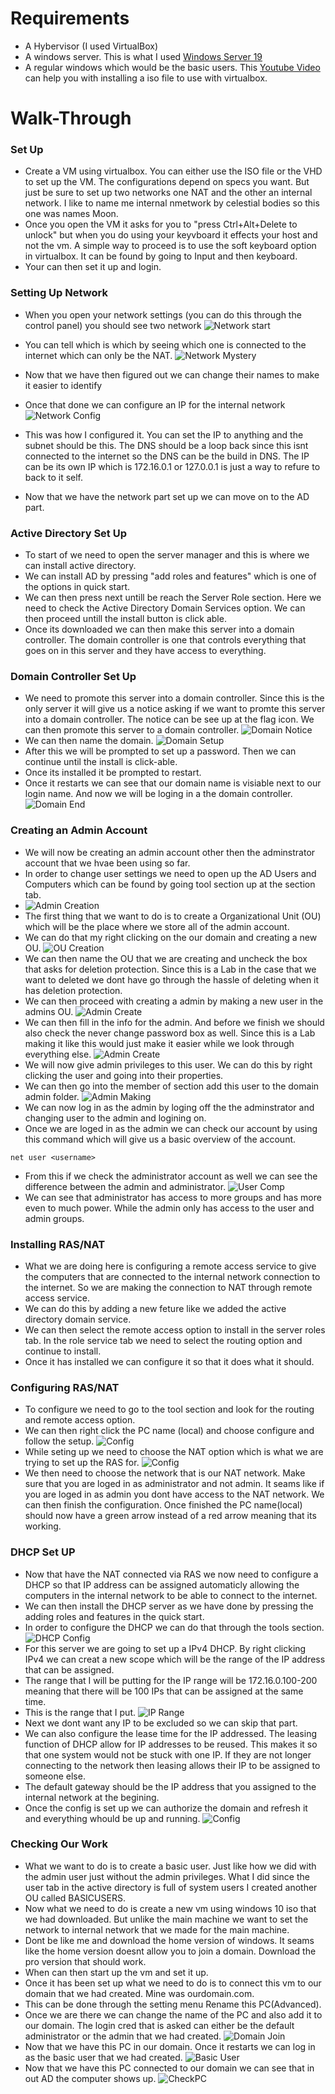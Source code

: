 # Requirements
- A Hybervisor (I used VirtualBox)
- A windows server. This is what I used [Windows Server 19](https://www.microsoft.com/en-us/evalcenter/download-windows-server-2019)
- A regular windows which would be the basic users. This [Youtube Video](https://www.youtube.com/watch?v=5MU10eZbFeA) can help you with installing a iso file to use with virtualbox.

# Walk-Through
### Set Up
- Create a VM using virtualbox. You can either use the ISO file or the VHD to set up the VM. The configurations depend on specs you want. But just be sure to set up two networks one NAT and the other an internal network. I like to name me internal nmetwork by celestial bodies so this one was names Moon.
- Once you open the VM it asks for you to "press Ctrl+Alt+Delete to unlock" but when you do using your keyvboard it effects your host and not the vm. A simple way to proceed is to use the soft keyboard option in virtualbox. It can be found by going to Input and then keyboard.
- Your can then set it up and login.
### Setting Up Network
- When you open your network settings (you can do this through the control panel) you should see two network
![Network start](https://github.com/Abdulmalik420/ADLab/blob/main/ADLabPics/Screenshot%202023-01-22%20161202.png)

- You can tell which is which by seeing which one is connected to the internet which can only be the NAT.
![Network Mystery](https://github.com/Abdulmalik420/ADLab/blob/main/ADLabPics/Screenshot%202023-01-22%20162036.png)

- Now that we have then figured out we can change their names to make it easier to identify
- Once that done we can configure an IP for the internal network
![Network Config](https://github.com/Abdulmalik420/ADLab/blob/main/ADLabPics/Screenshot%202023-01-22%20163013.png)
- This was how I configured it. You can set the IP to anything and the subnet should be this. The DNS should be a loop back since this isnt connected to the internet so the DNS can be the build in DNS. The IP can be its own IP which is 172.16.0.1 or 127.0.0.1 is just a way to refure to back to it self.
- Now that we have the network part set up we can move on to the AD part.
### Active Directory Set Up
- To start of we need to open the server manager and this is where we can install active directory.
- We can install AD by pressing "add roles and features" which is one of the options in quick start.
- We can then press next untill be reach the Server Role section. Here we need to check the Active Directory Domain Services option. We can then proceed untill the install button is click able.
- Once its downloaded we can then make this server into a domain controller. The domain controller is one that controls everything that goes on in this server and they have access to everything.
### Domain Controller Set Up
- We need to promote this server into a domain controller. Since this is the only server it will give us a notice asking if we want to promte this server into a domain controller. The notice can be see up at the flag icon. We can then promote this server to a domain controller.
![Domain Notice](https://github.com/Abdulmalik420/ADLab/blob/main/ADLabPics/Screenshot%202023-01-22%20172211.png)
- We can then name the domain.
![Domain Setup](https://github.com/Abdulmalik420/ADLab/blob/main/ADLabPics/Screenshot%202023-01-23%20123653.png)
- After this we will be prompted to set up a password. Then we can continue until the install is click-able.
- Once its installed it be prompted to restart.
- Once it restarts we can see that our domain name is visiable next to our login name. And now we will be loging in a the domain controller.
![Domain End](https://github.com/Abdulmalik420/ADLab/blob/main/ADLabPics/Screenshot%202023-01-23%20125121.png)
### Creating an Admin Account
- We will now be creating an admin account other then the adminstrator account that we hvae been using so far.
- In order to change user settings we need to open up the AD Users and Computers which can be found by going tool section up at the section tab.
- ![Admin Creation](https://github.com/Abdulmalik420/ADLab/blob/main/ADLabPics/Screenshot%202023-01-23%20132253.png)
- The first thing that we want to do is to create a Organizational Unit (OU) which will be the place where we store all of the admin account.
- We can do that my right clicking on the our domain and creating a new OU.
![OU Creation](https://github.com/Abdulmalik420/ADLab/blob/main/ADLabPics/Screenshot%202023-01-23%20133815.png)
- We can then name the OU that we are creating and uncheck the box that asks for deletion protection. Since this is a Lab in the case that we want to deleted we dont have go through the hassle of deleting when it has deletion protection.
- We can then proceed with creating a admin by making a new user in the admins OU.
![Admin Create](https://github.com/Abdulmalik420/ADLab/blob/main/ADLabPics/Screenshot%202023-01-23%20134327.png)
- We can then fill in the info for the admin. And before we finish we should also check the never change password box as well. Since this is a Lab making it like this would just make it easier while we look through everything else.
![Admin Create](https://github.com/Abdulmalik420/ADLab/blob/main/ADLabPics/Screenshot%202023-01-23%20135618.png)
- We will now give admin privileges to this user. We can do this by right clicking the user and going into their properties.
- We can then go into the member of section add this user to the domain admin folder.
![Admin Making](https://github.com/Abdulmalik420/ADLab/blob/main/ADLabPics/Screenshot%202023-01-23%20140930.png)
- We can now log in as the admin by loging off the the adminstrator and changing user to the admin and logining on.
- Once we are loged in as the admin we can check our account by using this command which will give us a basic overview of the account.
```
net user <username>
```
- From this if we check the administrator account as well we can see the difference between the admin and administrator.
![User Comp](https://github.com/Abdulmalik420/ADLab/blob/main/ADLabPics/Screenshot%202023-01-23%20142552.png)
- We can see that administrator has access to more groups and has more even to much power. While the admin only has access to the user and admin groups.
### Installing RAS/NAT
- What we are doing here is configuring a remote access service to give the computers that are connected to the internal network connection to the internet. So we are making the connection to NAT through remote access service.
- We can do this by adding a new feture like we added the active directory domain service.
- We can then select the remote access option to install in the server roles tab. In the role service tab we need to select the routing option and continue to install.
- Once it has installed we can configure it so that it does what it should.
### Configuring RAS/NAT
- To configure we need to go to the tool section and look for the routing and remote access option.
- We can then right click the PC name (local) and choose configure and follow the setup.
![Config](https://github.com/Abdulmalik420/ADLab/blob/main/ADLabPics/Screenshot%202023-01-23%20155850.png)
- While seting up we need to choose the NAT option which is what we are trying to set up the RAS for.
![Config](https://github.com/Abdulmalik420/ADLab/blob/main/ADLabPics/Screenshot%202023-01-23%20160043.png)
- We then need to choose the network that is our NAT network. Make sure that you are loged in as administrator and not admin. It seams like if you are loged in as admin you dont have access to the NAT network. We can then finish the configuration. Once finished the PC name(local) should now have a green arrow instead of a red arrow meaning that its working.
### DHCP Set UP
- Now that have the NAT connected via RAS we now need to configure a DHCP so that IP address can be assigned automaticly allowing the computers in the internal network to be able to connect to the internet.
- We can then install the DHCP server as we have done by pressing the adding roles and features in the quick start.
- In order to configure the DHCP we can do that through the tools section. 
![DHCP Config](https://github.com/Abdulmalik420/ADLab/blob/main/ADLabPics/Screenshot%202023-01-23%20163526.png)
- For this server we are going to set up a IPv4 DHCP. By right clicking IPv4 we can creat a new scope which will be the range of the IP address that can be assigned.
- The range that I will be putting for the IP range will be 172.16.0.100-200 meaning that there will be 100 IPs that can be assigned at the same time.
- This is the range that I put.
![IP Range](https://github.com/Abdulmalik420/ADLab/blob/main/ADLabPics/Screenshot%202023-01-23%20164000.png)
- Next we dont want any IP to be excluded so we can skip that part.
- We can also configure the lease time for the IP addressed. The leasing function of DHCP allow for IP addresses to be reused. This makes it so that one system would not be stuck with one IP. If they are not longer connecting to the network then leasing allows their IP to be assigned to someone else.
- The default gateway should be the IP address that you assigned to the internal network at the begining.
- Once the config is set up we can authorize the domain and refresh it and everything whould be up and running.
![Config](https://github.com/Abdulmalik420/ADLab/blob/main/ADLabPics/Screenshot%202023-01-23%20165412.png)
### Checking Our Work
- What we want to do is to create a basic user. Just like how we did with the admin user just without the admin privileges. What I did since the user tab in the active directory is full of system users I created another OU called BASICUSERS.
- Now what we need to do is create a new vm using windows 10 iso that we had downloaded. But unlike the main machine we want to set the network to internal network that we made for the main machine.
- Dont be like me and download the home version of windows. It seams like the home version doesnt allow you to join a domain. Download the pro version that should work.
- When can then start up the vm and set it up.
- Once it has been set up what we need to do is to connect this vm to our domain that we had created. Mine was ourdomain.com.
- This can be done through the setting menu Rename this PC(Advanced). 
- Once we are there we can change the name of the PC and also add it to our domain. The login cred that is asked can either be the default administrator or the admin that we had created.
![Domain Join](https://github.com/Abdulmalik420/ADLab/blob/main/ADLabPics/Screenshot%202023-01-24%20132117.png)
- Now that we have this PC in our domain. Once it restarts we can log in as the basic user that we had created.
![Basic User](https://github.com/Abdulmalik420/ADLab/blob/main/ADLabPics/Screenshot%202023-01-24%20132606.png)
- Now that we have this PC connected to our domain we can see that in out AD the computer shows up.
![CheckPC](https://github.com/Abdulmalik420/ADLab/blob/main/ADLabPics/Screenshot%202023-01-24%20132850.png)
